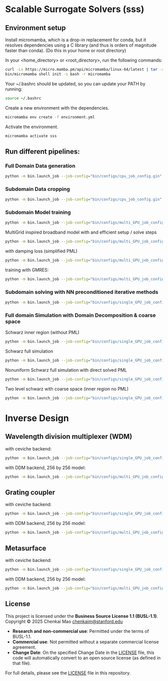 # Scalable Surrogate Solvers (sss)

## Environment setup

Install micromamba, which is a drop-in replacement for conda, but it resolves dependencies using a C library (and thus is orders of magnitude faster than conda). (Do this in your home or root directory)

In your <home_directory> or <root_directory>, run the following commands:
```bash
curl -Ls https://micro.mamba.pm/api/micromamba/linux-64/latest | tar -xvj bin/micromamba
bin/micromamba shell init -s bash -r micromamba
```

Your ~/.bashrc should be updated, so you can update your PATH by running:

```bash
source ~/.bashrc
```

Create a new environment with the dependencies.

```bash
micromamba env create -f environment.yml
```

Activate the environment.

```bash
micromamba activate sss
```

## Run different pipelines:

### Full Domain Data generation
```bash
python -m bin.launch_job --job-config="bin/configs/cpu_job_config.gin" --experiment-name="ceviche_data_gen" --pipeline="data_generation" --data-config="bin/configs/data_gen/ceviche_multi_wl_dL.gin"
```

### Subdomain Data cropping
```bash
python -m bin.launch_job --job-config="bin/configs/cpu_job_config.gin" --experiment-name="crop_subdomain" --pipeline="subdomain_data_cropping" --data-config="bin/configs/data_gen/subdomain_cropping.gin"
```

### Subdomain Model training
```bash
python -m bin.launch_job --job-config="bin/configs/multi_GPU_job_config.gin" --experiment-name="train_subdomain" --pipeline="train" --trainer-config="bin/configs/trainer/fixed_point_iteration_trainer.gin" --model-config="bin/configs/models/SM_FNO.gin"
```

MultiGrid inspired broadband model with and efficient setup / solve steps
```bash
python -m bin.launch_job --job-config="bin/configs/multi_GPU_job_config.gin" --experiment-name="train_subdomain_broadband_with_PML" --pipeline="train" --trainer-config="bin/configs/trainer/fixed_point_iteration_trainer_MG_broadband.gin" --model-config="bin/configs/models/MGUFO2d_broadband.gin"
```

with damping loss (simplified PML)
```bash
python -m bin.launch_job --job-config="bin/configs/multi_GPU_job_config.gin" --experiment-name="train_subdomain_broadband_damping" --pipeline="train" --trainer-config="bin/configs/trainer/fixed_point_iteration_trainer_MG_broadband_damping.gin" --model-config="bin/configs/models/MGUFO2d_broadband.gin"
```

training with GMRES:
```bash
python -m bin.launch_job --job-config="bin/configs/multi_GPU_job_config.gin" --experiment-name="train_subdomain_scaled_wl_dL" --pipeline="train" --trainer-config="bin/configs/trainer/trainer_GMRES.gin" --model-config="bin/configs/models/MGUFO2d_scaled_freq.gin"
```

### Subdomain solving with NN preconditioned iterative methods
```bash
python -m bin.launch_job --job-config="bin/configs/single_GPU_job_config.gin" --experiment-name="iterative_subdomain" --pipeline="iterative_subdomain" --iterative-config="bin/configs/iterative/GMRES_MG.gin"
```

### Full domain Simulation with Domain Decomposition & coarse space
Schwarz inner region (without PML)
```bash
python -m bin.launch_job --job-config="bin/configs/single_GPU_job_config.gin" --experiment-name="DDM_solve_inner" --pipeline="DDM_global" --iterative-config="bin/configs/iterative/two_level_overlapping_schwarz_MG_256_inner_domain.gin"
```

Schwarz full simulation
```bash
python -m bin.launch_job --job-config="bin/configs/single_GPU_job_config.gin" --experiment-name="DDM_solve_full" --pipeline="DDM_global" --iterative-config="bin/configs/iterative/two_level_overlapping_schwarz_MG_256.gin"
```

Nonuniform Schwarz full simulation with direct solved PML
```bash
python -m bin.launch_job --job-config="bin/configs/single_GPU_job_config.gin" --experiment-name="non_uniform_DDM_with_direct_PML_solve" --pipeline="DDM_global" --iterative-config="bin/configs/iterative/nonuniform_roll_schwarz_MG_256.gin"
```

Two level schwarz with coarse space (inner region no PML)
```bash
python -m bin.launch_job --job-config="bin/configs/single_GPU_job_config.gin" --experiment-name="non_uniform_DDM_with_direct_PML_solve256" --pipeline="DDM_global" --iterative-config="bin/configs/iterative/two_level_coarse_space_overlapping_schwarz_MG_256.gin"
```

# Inverse Design

## Wavelength division multiplexer (WDM)
with ceviche backend:
```bash
python -m bin.launch_job --job-config="bin/configs/single_GPU_job_config.gin" --experiment-name="inverse_design_ceviche" --pipeline="inverse_design" --design-config="bin/configs/invde/wl_splitter_ceviche_TO.gin"
```

with DDM backend, 256 by 256 model:
```bash
python -m bin.launch_job --job-config="bin/configs/multi_GPU_job_config.gin" --experiment-name="inverse_design_DDM256" --pipeline="inverse_design" --design-config="bin/configs/invde/wl_splitter_DDM_TO.gin" --iterative-config="bin/configs/iterative/nonuniform_roll_schwarz_MG_256.gin"
```

## Grating coupler
with ceviche backend:
```bash
python -m bin.launch_job --job-config="bin/configs/single_GPU_job_config.gin" --experiment-name="inverse_design_ceviche_gc" --pipeline="inverse_design" --design-config="bin/configs/invde/grating_coupler_ceviche_TO.gin"
```

with DDM backend, 256 by 256 model:
```bash
python -m bin.launch_job --job-config="bin/configs/multi_GPU_job_config.gin" --experiment-name="inverse_design_DDM256_gc" --pipeline="inverse_design" --design-config="bin/configs/invde/grating_coupler_DDM_TO.gin" --iterative-config="bin/configs/iterative/nonuniform_roll_schwarz_MG_256.gin"
```


## Metasurface
with ceviche backend:
```bash
python -m bin.launch_job --job-config="bin/configs/single_GPU_job_config.gin" --experiment-name="inverse_design_ceviche_meta" --pipeline="inverse_design" --design-config="bin/configs/invde/metasurface_ceviche_TO.gin"
```

with DDM backend, 256 by 256 model:
```bash
python -m bin.launch_job --job-config="bin/configs/multi_GPU_job_config.gin" --experiment-name="inverse_design_DDM256_meta" --pipeline="inverse_design" --design-config="bin/configs/invde/metasurface_DDM_TO.gin" --iterative-config="bin/configs/iterative/nonuniform_roll_schwarz_MG_256.gin"
```

## License

This project is licensed under the **Business Source License 1.1 (BUSL-1.1)**.  
Copyright © 2025 Chenkai Mao <chenkaim@stanford.edu>

- **Research and non-commercial use**: Permitted under the terms of BUSL-1.1.  
- **Commercial use**: Not permitted without a separate commercial license agreement.  
- **Change Date**: On the specified Change Date in the [LICENSE](./LICENSE) file, this code will automatically convert to an open source license (as defined in that file).  

For full details, please see the [LICENSE](./LICENSE) file in this repository.